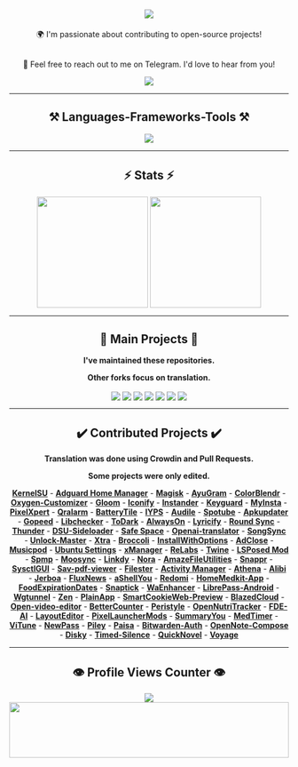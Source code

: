 <h1 align="center">
    <img src="https://readme-typing-svg.herokuapp.com/?font=Righteous&size=50&center=true&vCenter=true&width=1500&height=75&duration=2500&lines=Hi+There!+👋;+I'm+WINZORT!;+Browse+my+profile!" />
</h1>

<div align="center">
🌍 I'm passionate about contributing to open-source projects! <br><br>

💬 Feel free to reach out to me on Telegram. I'd love to hear from you!
</div>

<div align="center"> 
  <a href="https://t.me/microzort">
    <img src="https://img.shields.io/badge/Contact-333333?style=for-the-badge&logo=telegram&logoColor=blue" />
  </a>
</div>

---
 
<h2 align="center">⚒️ Languages-Frameworks-Tools ⚒️</h2>

<div align="center">
    <img src="https://skillicons.dev/icons?i=python,github,vscode,linux,debian,raspberrypi" />
</div>

---

<h2 align="center">⚡ Stats ⚡</h2>

<div align=center>  
  <img height=200 align="center" src="https://github-readme-stats.vercel.app/api?username=mikropsoft" />
  <img height=200 align="center" src="https://github-readme-stats.vercel.app/api/top-langs/?username=mikropsoft&langs_count=8" />
</div>

---

<h2 align="center">👾 Main Projects 👾</h2>

<div align="center">
    
**I've maintained these repositories.**

**Other forks focus on translation.**
    
</div>

<div align=center>
  <img align="center" src="https://github-readme-stats.vercel.app/api/pin/?username=mikropsoft&repo=StevenBlock"/>
  <img align="center" src="https://github-readme-stats.vercel.app/api/pin/?username=mikropsoft&repo=NmapLite"/>
  <img align="center" src="https://github-readme-stats.vercel.app/api/pin/?username=mikropsoft&repo=SqlmapLite"/>  
  <img align="center" src="https://github-readme-stats.vercel.app/api/pin/?username=mikropsoft&repo=PyPasswordManager"/> 
  <img align="center" src="https://github-readme-stats.vercel.app/api/pin/?username=mikropsoft&repo=PyPasswordGenerator"/> 
  <img align="center" src="https://github-readme-stats.vercel.app/api/pin/?username=mikropsoft&repo=PyTextAnalyzer"/> 
  <img align="center" src="https://github-readme-stats.vercel.app/api/pin/?username=mikropsoft&repo=ConvertEase"/> 
</div>

---

<h2 align="center">✔️ Contributed Projects ✔️</h2>

<div align="center">
    
**Translation was done using Crowdin and Pull Requests.**

**Some projects were only edited.**
    
</div>

<div align="center">
    <strong><a href="https://github.com/tiann/KernelSU">Kern‌elSU</a></strong> - 
    <strong><a href="https://github.com/JGeek00/adguard-home-manager">Adguard Home Manager</a></strong> - 
    <strong><a href="https://github.com/topjohnwu/Magisk">Magisk</a></strong> - 
    <strong><a href="https://github.com/AyuGram">AyuGram</a></strong> - 
    <strong><a href="https://github.com/Mahmud0808/ColorBlendr">ColorB‌lendr</a></strong> - 
    <strong><a href="https://github.com/DHD2280/Oxygen-Customizer">Oxygen-Customizer</a></strong> - 
    <strong><a href="https://github.com/MateriiApps/Gloom">Glo‌om</a></strong> - 
    <strong><a href="https://github.com/Mahmud0808/Iconify">Iconify</a></strong> - 
    <strong><a href="https://thedise.me/instander">In‌stander</a></strong> - 
    <strong><a href="https://github.com/AChep/keyguard-app">Keyguard</a></strong> - 
    <strong><a href="https://myinsta.app">My‌Insta</a></strong> - 
    <strong><a href="https://github.com/siavash79/PixelXpert">Pixe‌lXpert</a></strong> - 
    <strong><a href="https://github.com/sweakpl/qralarm-android">Qralarm</a></strong> - 
    <strong><a href="https://github.com/CominAtYou/BatteryTile">BatteryTile</a></strong> - 
    <strong><a href="https://github.com/StellarSand/IYPS">IYPS</a></strong> - 
    <strong><a href="https://github.com/aleksey-saenko/MusicRecognizer">Audile</a></strong> - 
    <strong><a href="https://github.com/KRTirtho/spotube">Spotube</a></strong> - 
    <strong><a href="https://github.com/rumboalla/apkupdater">Apku‌pdater</a></strong> - 
    <strong><a href="https://github.com/GopeedLab/gopeed">Gopeed</a></strong> - 
    <strong><a href="https://github.com/LibChecker/LibChecker">Libc‌hecker</a></strong> - 
    <strong><a href="https://github.com/darkmoonight/ToDark">ToDark</a></strong> - 
    <strong><a href="https://github.com/Domi04151309/AlwaysOn">Alw‌aysOn</a></strong> - 
    <strong><a href="https://github.com/WXRIW/Lyricify-App">Lyricify</a></strong> - 
    <strong><a href="https://github.com/newhinton/Round-Sync">Round Sync</a></strong> - 
    <strong><a href="https://github.com/thunder-app/thunder">Thunder</a></strong> - 
    <strong><a href="https://github.com/VegaBobo/DSU-Sideloader">DSU-Sideloader</a></strong> - 
    <strong><a href="https://github.com/aashishksahu/SafeSpace">Saf‌e Space</a></strong> - 
    <strong><a href="https://github.com/openai-translator/openai-translator">Openai-translator</a></strong> - 
    <strong><a href="https://github.com/Lambada10/SongSync">SongSync</a></strong> - 
    <strong><a href="https://github.com/sweakpl/unlock-master">Unlock-Master</a></strong> - 
    <strong><a href="https://github.com/crackededed/Xtra">Xtra</a></strong> - 
    <strong><a href="https://github.com/flauschtrud/broccoli">Broccoli</a></strong> - 
    <strong><a href="https://github.com/zacharee/InstallWithOptions">InstallWithOptions</a></strong> - 
    <strong><a href="https://github.com/zjyzip/AdClose">AdClose</a></strong> - 
    <strong><a href="https://github.com/ubuntu-flutter-community/musicpod">Musicpod</a></strong> - 
    <strong><a href="https://github.com/ubuntu-flutter-community/settings">Ubuntu Settings</a></strong> - 
    <strong><a href="https://github.com/Team-xManager/xManager">xManager</a></strong> - 
    <strong><a href="https://github.com/theimpulson/ReLabs">ReLabs</a></strong> - 
    <strong><a href="https://github.com/msasikanth/twine">Twine</a></strong> - 
    <strong><a href="https://github.com/mywalkb/LSPosed_mod">LSPosed Mod</a></strong> - 
    <strong><a href="https://github.com/toasterofbread/spmp">Spmp</a></strong> - 
    <strong><a href="https://github.com/Moosync/Moosync">Moosync</a></strong> - 
    <strong><a href="https://github.com/JGeek00/linkdy">Linkdy</a></strong> - 
    <strong><a href="https://github.com/Sandakan/Nora">Nora</a></strong> - 
    <strong><a href="https://github.com/TeamAmaze/AmazeFileUtilities">AmazeFileUtilities</a></strong> - 
    <strong><a href="https://github.com/Iamlooker/Snappr">Snappr</a></strong> - 
    <strong><a href="https://github.com/Lennoard/SysctlGUI">SysctlGUI</a></strong> - 
    <strong><a href="https://github.com/Sav22999/sav-pdf-viewer-pro">Sav-pdf-viewer</a></strong> - 
    <strong><a href="https://github.com/roozbehzarei/filester">Filester</a></strong> - 
    <strong><a href="https://github.com/sdex/ActivityManager">Activity Manager</a></strong> - 
    <strong><a href="https://github.com/SebaUbuntu/Athena">Athena</a></strong> - 
    <strong><a href="https://github.com/Myzel394/Alibi">Alibi</a></strong> - 
    <strong><a href="https://github.com/LemmyNet/jerboa">Jerboa</a></strong> - 
    <strong><a href="https://github.com/KevinCFechtel/FluxNews">FluxNews</a></strong> - 
    <strong><a href="https://github.com/DP-Hridayan/aShellYou">aShellYou</a></strong> - 
    <strong><a href="https://github.com/acszo/Redomi">Redomi</a></strong> - 
    <strong><a href="https://github.com/pewaru-333/HomeMedkit-App">HomeMedkit-App</a></strong> - 
    <strong><a href="https://github.com/lorenzovngl/FoodExpirationDates">FoodExpirationDates</a></strong> - 
    <strong><a href="https://github.com/vishal2376/snaptick">Snaptick</a></strong> - 
    <strong><a href="https://github.com/Dev4Mod/WaEnhancer">WaEnhancer</a></strong> - 
    <strong><a href="https://github.com/LibrePass/LibrePass-Android">LibrePass-Android</a></strong> - 
    <strong><a href="https://github.com/zaneschepke/wgtunnel">Wgtunnel</a></strong> - 
    <strong><a href="https://github.com/pakka-papad/Zen">Zen</a></strong> - 
    <strong><a href="https://github.com/ismartcoding/plain-app">PlainApp</a></strong> - 
    <strong><a href="https://github.com/CookieJarApps/SmartCookieWeb-Preview">SmartCookieWeb-Preview</a></strong> - 
    <strong><a href="https://github.com/TheRedSpy15/blazedcloud">BlazedCloud</a></strong> - 
    <strong><a href="https://github.com/devhyper/open-video-editor">Open-video-editor</a></strong> - 
    <strong><a href="https://github.com/albertvaka/bettercounter">BetterCounter</a></strong> - 
    <strong><a href="https://github.com/Hamza417/Peristyle">Peristyle</a></strong> - 
    <strong><a href="https://github.com/simonoppowa/OpenNutriTracker">OpenNutriTracker</a></strong> - 
    <strong><a href="https://github.com/feravolt/FDE.AI-docs">FDE-AI</a></strong> - 
    <strong><a href="https://github.com/itsvks19/LayoutEditor">LayoutEditor</a></strong> - 
    <strong><a href="https://github.com/KieronQuinn/PixelLauncherMods">PixelLauncherMods</a></strong> - 
    <strong><a href="https://github.com/talosross/SummaryYou">SummaryYou</a></strong> - 
    <strong><a href="https://github.com/Futsch1/medTimer">MedTimer</a></strong> - 
    <strong><a href="https://github.com/25huizengek1/ViTune">ViTune</a></strong> - 
    <strong><a href="https://github.com/6eero/NewPass">NewPass</a></strong> - 
    <strong><a href="https://github.com/justdeko/piley">Piley</a></strong> - 
    <strong><a href="https://github.com/h4h13/Paisa">Paisa</a></strong> - 
    <strong><a href="https://github.com/bitwarden/authenticator-android">Bitwarden-Auth</a></strong> - 
    <strong><a href="https://github.com/YangDai2003/OpenNote-Compose">OpenNote-Compose</a></strong> - 
    <strong><a href="https://github.com/newhinton/disky">Disky</a></strong> - 
    <strong><a href="https://github.com/newhinton/Timed-Silence">Timed-Silence</a></strong> - 
    <strong><a href="https://github.com/LagradOst/QuickNovel">QuickNovel</a></strong> - 
    <strong><a href="https://github.com/dluvian/voyage">Voyage</a></strong>
</div>

---

<h2 align="center">👁️ Profile Views Counter 👁️</h2>

<div align="center">
    <a href="https://u8views.com/github/mikropsoft">
        <img src="https://u8views.com/api/v1/github/profiles/75412448/views/day-week-month-total-count.svg">
    </a>
</div>

<img src="https://raw.githubusercontent.com/matfantinel/matfantinel/master/waves.svg" width="100%" height="100">
